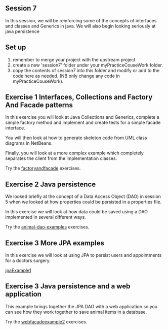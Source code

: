 ## Session 7

In this session, we will be reinforcing some of the concepts of interfaces and classes and Generics in java.
We will also begin looking seriously at java persistence 

## Set up
1. remember to merge your project with the upstream project
2. create a new 'session7' folder under your myPracticeCouseWork folder.
3. copy the contents of session7 into this folder and modify or add to the code here as needed. (NB only change any code in myPracticeCouseWork).

## Exercise 1 Interfaces, Collections and Factory And Facade patterns

In this exercise you will look at Java Collections and Generics, complete a simple factory method and implement and create tests for a simple facade interface. 

You will then look at how to generate skeleton code from UML class diagrams in NetBeans.

Finally, you will look at a more complex example which completely separates the client from the implementation classes.

Try the  [factoryandfacade](../session7/factoryandfacade) exercises.


## Exercise 2 Java persistence

We looked briefly at the concept of a Data Access Object (DAO) in session 5 when we looked at how properties could be persisted in a properties file.

In this exercise we will look at how data could be saved using a DAO implemented in several different ways. 

Try the  [animal-dao-examples](../session7/animal-dao-examples) exercises.

## Exercise 3 More JPA examples

In this exercise we will look at using JPA to persist users and appointments for a doctors surgery.

[jpaExample1](../session7/jpaExample1) 


## Exercise 3 Java persistence and a web application

This example brings together the JPA DAO with a web application so you can see how they work together to save animal items in a database.

Try the  [webfacadeexample2](../session7/webfacadeexample2) exercises.